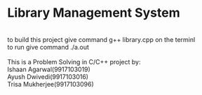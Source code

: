 <h1><b>Library Management System</b></h1><br>
to build this project give command g++ library.cpp on the terminl<br>
to run give command ./a.out<br><br>
This is a Problem Solving in C/C++ project by:<br>
Ishaan Agarwal(9917103019)<br>
Ayush Dwivedi(9917103016)<br>
Trisa Mukherjee(9917103096)
